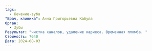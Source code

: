 ```yaml
---
tags:
  - Лечение-зуба
"Врач, клиника": Анна Григорьевна Кабула
Орган:
  - Зубы
Результат: "чистка каналов, удаление кариеса. Временная пломба. "
Стоимость: 7640
Дата: 2024-08-03
---
```

